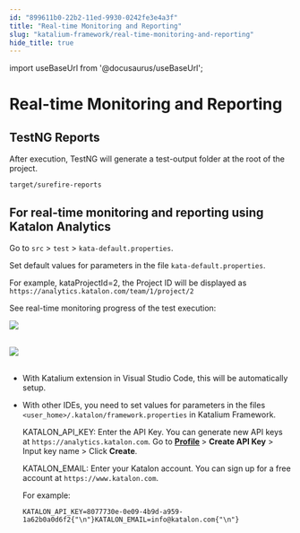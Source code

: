 ```yaml
---
id: "899611b0-22b2-11ed-9930-0242fe3e4a3f"
title: "Real-time Monitoring and Reporting"
slug: "katalium-framework/real-time-monitoring-and-reporting"
hide_title: true
---
```

import useBaseUrl from '@docusaurus/useBaseUrl';

    

# <a id="id_katalium-framework-reports" class="anchor_top_offset"/><a id="ariaid-title1" class="anchor_top_offset"/>Real-time Monitoring and Reporting

    
    
  
    

## <a id="id_1" class="anchor_top_offset"/>TestNG Reports

    
      
<p xmlns="http://www.w3.org/1999/xhtml" className="p">After execution, TestNG will generate a test-output folder at   the root of the project.</p> 
      
<p xmlns="http://www.w3.org/1999/xhtml" className="p">   <code className="ph codeph">target/surefire-reports</code> </p> 
    
  

## <a id="id_2" class="anchor_top_offset"/>For real-time monitoring and reporting using Katalon         Analytics

<p xmlns="http://www.w3.org/1999/xhtml" className="p">Go to <code className="ph codeph">src</code> &gt; <code className="ph codeph">test</code> &gt;   <code className="ph codeph">kata-default.properties</code>.</p> 
<p xmlns="http://www.w3.org/1999/xhtml" className="p">Set default values for parameters in the file   <code className="ph codeph">kata-default.properties</code>.</p> 
<p xmlns="http://www.w3.org/1999/xhtml" className="p">For example, kataProjectId=2, the Project ID will be displayed   as <code className="ph codeph">https://analytics.katalon.com/team/1/project/2</code></p> 
<p xmlns="http://www.w3.org/1999/xhtml" className="p">See real-time monitoring progress of the test execution:</p> 
<p xmlns="http://www.w3.org/1999/xhtml" className="p">   <img className="image" src={useBaseUrl("https://github.com/katalon-studio/docs-images/raw/master/katalium-framework/docs/katalium-framework-reports/1-test-results.png")} /><br /><br /> </p> 
<p xmlns="http://www.w3.org/1999/xhtml" className="p">   <img className="image" src={useBaseUrl("https://github.com/katalon-studio/docs-images/raw/master/katalium-framework/docs/katalium-framework-reports/2-test-results.png")} /><br /><br /> </p> 
<ul xmlns="http://www.w3.org/1999/xhtml" className="ul"><li className="li">     <p className="p">With Katalium extension in Visual Studio Code, this will be       automatically setup.</p>   </li><li className="li">     <p className="p">With other IDEs, you need to set values for parameters in the       files <code className="ph codeph">&lt;user_home&gt;/.katalon/framework.properties</code>       in Katalium Framework.</p>     <p className="p">KATALON_API_KEY: Enter the API Key. You can generate new       API keys at <code className="ph codeph">https://analytics.katalon.com</code>. Go to <strong className="ph b">         <a className="xref j-external-link" href="https://analytics.katalon.com/user/profile" target="_blank">Profile</a>       </strong>       &gt; <strong className="ph b">Create API Key</strong> &gt; Input key name &gt; Click       <strong className="ph b">Create</strong>.</p>     <p className="p">KATALON_EMAIL: Enter your Katalon account. You can sign up for a       free account at <code className="ph codeph">https://www.katalon.com</code>.</p>     <p className="p">For example:</p>     <pre className="pre codeblock"><code>KATALON_API_KEY=8077730e-0e09-4b9d-a959-1a62b0a0d6f2{"\n"}KATALON_EMAIL=info@katalon.com{"\n"}</code></pre>   </li></ul> 

